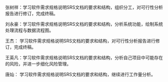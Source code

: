 
张树祥：学习软件需求规格说明SRS文档的要求和结构，组织分工，对可行性分析报告进行修订，完成终稿。

刘永豪：学习软件需求规格说明SRS文档的要求和结构，分析系统功能，绘制系统处理流程与数据流程图。

王杰：  学习软件需求规格说明SRS文档的要求和结构，对可行性分析报告进行修订，完成终稿。

王英凡：学习软件需求规格说明SRS文档的要求和结构，分析自己项目中可能存在的风险，并进一步细化风险管理。

唐灿：  学习软件需求规格说明SRS文档的要求和结构，继续进行工作量分析。
